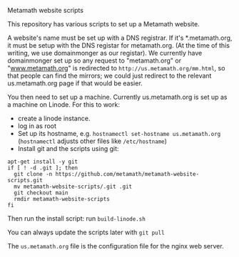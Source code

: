 Metamath website scripts

This repository has various scripts to set up a Metamath website.

A website's name must be set up with a DNS registrar.
If it's *.metamath.org, it must be setup with the DNS registar
for metamath.org.
(At the time of this writing, we use domainmonger as our registar).
We currently have domainmonger set up so any request to
"metamath.org" or "www.metamath.org" is redirected to
`http://us.metamath.org/mm.html`, so that people can find the mirrors;
we could just redirect to the relevant us.metamath.org page
if that would be easier.

You then need to set up a machine. Currently us.metamath.org is
set up as a machine on Linode. For this to work:

* create a linode instance.
* log in as root
* Set up its hostname, e.g. `hostnamectl set-hostname us.metamath.org`
  (`hostnamectl` adjusts other files like `/etc/hostname`)
* Install git and the scripts using git:

~~~~
apt-get install -y git
if [ ! -d .git ]; then
  git clone -n https://github.com/metamath/metamath-website-scripts.git
  mv metamath-website-scripts/.git .git
  git checkout main
  rmdir metamath-website-scripts
fi
~~~~

Then run the install script:
run `build-linode.sh`


You can always update the scripts later with `git pull`

The `us.metamath.org` file is the configuration file for the nginx web server.

